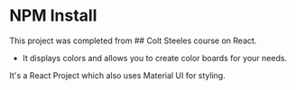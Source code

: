 # NPM Install

This project was completed from ## Colt Steeles course on React.
- It displays colors and allows you to create color boards for your needs.

It's a React Project which also uses Material UI for styling.

